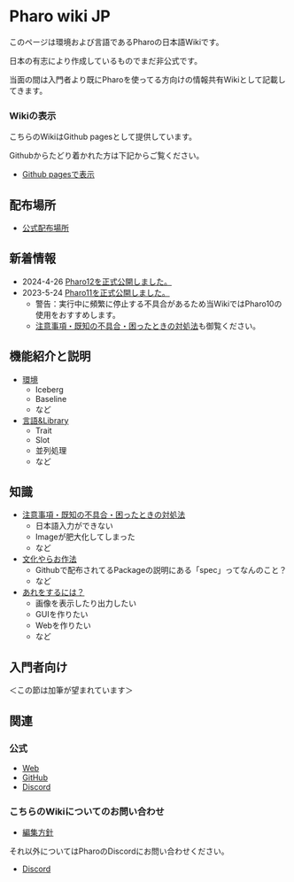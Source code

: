 # Pharo wiki JP

このページは環境および言語であるPharoの日本語Wikiです。

日本の有志により作成しているものでまだ非公式です。

当面の間は入門者より既にPharoを使ってる方向けの情報共有Wikiとして記載してきます。

### Wikiの表示

こちらのWikiはGithub pagesとして提供しています。

Githubからたどり着かれた方は下記からご覧ください。

- [Github pagesで表示](https://pharo-open-documentation.github.io/pharo-wiki-jp/)

## 配布場所

- [公式配布場所](https://pharo.org/download)

## 新着情報

- 2024-4-26 [Pharo12を正式公開しました。](https://pharo.org/news/2024-04-26-pharo12-released.html)
- 2023-5-24 [Pharo11を正式公開しました。](https://pharo.org/news/pharo11-released.html)
  - 警告：実行中に頻繁に停止する不具合があるため当WikiではPharo10の使用をおすすめします。
  - [注意事項・既知の不具合・困ったときの対処法](contents/knowledge/caution-issue-solution.md)も御覧ください。

## 機能紹介と説明

- [環境](contents/description/environment.md)
  - Iceberg
  - Baseline
  - など
- [言語&Library](contents/description/language-library.md)
  - Trait
  - Slot
  - 並列処理
  - など

## 知識

- [注意事項・既知の不具合・困ったときの対処法](contents/knowledge/caution-issue-solution.md)
  - 日本語入力ができない
  - Imageが肥大化してしまった
  - など
- [文化やらお作法](contents/knowledge/culture.md)
  - Githubで配布されてるPackageの説明にある「spec」ってなんのこと？
  - など
- [あれをするには？](contents/knowledge/method.md)
  - 画像を表示したり出力したい
  - GUIを作りたい
  - Webを作りたい
  - など

## 入門者向け

＜この節は加筆が望まれています＞

## 関連

### 公式

- [Web](https://pharo.org)
- [GitHub](https://github.com/pharo-project/pharo)
- [Discord](https://discord.gg/XCF69vw6WZ)

### こちらのWikiについてのお問い合わせ

- [編集方針](contents/contribute/policy.md)

それ以外についてはPharoのDiscordにお問い合わせください。

- [Discord](https://discord.com/channels/223421264751099906/994495187348893716)
